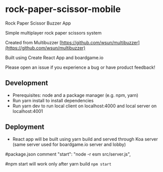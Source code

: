 # rock-paper-scissor-mobile

Rock Paper Scissor Buzzer App

Simple multiplayer rock paper scissors system

Created from Multibuzzer [https://github.com/wsun/multibuzzer](https://github.com/wsun/multibuzzer)

Built using Create React App and boardgame.io

Please open an issue if you experience a bug or have product feedback!

## Development

- Prerequisites: node and a package manager (e.g. npm, yarn)
- Run yarn install to install dependencies
- Run yarn dev to run local client on localhost:4000 and local server on localhost:4001

## Deployment

- React app will be built using yarn build and served through Koa server (same server used for boardgame.io server and lobby)

#package.json comment
"start": "node -r esm src/server.js",

#npm start will work only after yarn build
`npm start`
